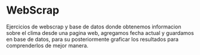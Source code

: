 # WebScrap
Ejercicios de webscrap y base de datos donde obtenemos informacion sobre el clima desde una pagina web,
agregamos fecha actual y guardamos en base de datos, para su posteriormente graficar los resultados
para comprenderlos de mejor manera.
